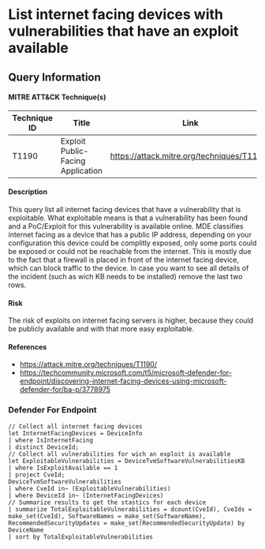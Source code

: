 # List internet facing devices with vulnerabilities that have an exploit available

## Query Information

#### MITRE ATT&CK Technique(s)

| Technique ID | Title    | Link    |
| ---  | --- | --- |
| T1190 | Exploit Public-Facing Application| https://attack.mitre.org/techniques/T1190/ |

#### Description
This query list all internet facing devices that have a vulnerability that is exploitable. What exploitable means is that a vulnerability has been found and a PoC/Exploit for this vulnerability is available online. MDE classifies internet facing as a device that has a public IP address, depending on your configuration this device could be complitly exposed, only some ports could be exposed or could not be reachable from the internet. This is mostly due to the fact that a firewall is placed in front of the internet facing device, which can block traffic to the device. In case you want to see all details of the incident (such as wich KB needs to be installed) remove the last two rows. 

#### Risk
The risk of exploits on internet facing servers is higher, because they could be publicly available and with that more easy exploitable. 

#### References
- https://attack.mitre.org/techniques/T1190/
- https://techcommunity.microsoft.com/t5/microsoft-defender-for-endpoint/discovering-internet-facing-devices-using-microsoft-defender-for/ba-p/3778975

### Defender For Endpoint
```
// Collect all internet facing devices
let InternetFacingDevices = DeviceInfo
| where IsInternetFacing
| distinct DeviceId;
// Collect all vulnerabilities for wich an exploit is available
let ExploitableVulnerabilities = DeviceTvmSoftwareVulnerabilitiesKB
| where IsExploitAvailable == 1
| project CveId;
DeviceTvmSoftwareVulnerabilities
| where CveId in~ (ExploitableVulnerabilities)
| where DeviceId in~ (InternetFacingDevices)
// Summarize results to get the stastics for each device
| summarize TotalExploitableVulnerabilities = dcount(CveId), CveIds = make_set(CveId), SoftwareNames = make_set(SoftwareName), RecommendedSecurityUpdates = make_set(RecommendedSecurityUpdate) by DeviceName
| sort by TotalExploitableVulnerabilities
```
